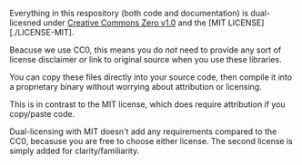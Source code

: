 Everything in this respository (both code and documentation) is dual-licesned under [Creative Commons Zero v1.0](./LICENSE-CC0) and the [MIT LICENSE][./LICENSE-MIT].

Beacuse we use CC0, this means you do *not* need to provide any sort of license disclaimer or link to original source when you use these libraries.

You can copy these files directly into your source code, then compile it into a proprietary binary without worrying about attribution or licensing.

This is in contrast to the MIT license, which does require attribution if you copy/paste code.

Dual-licensing with MIT doesn't add any requirements compared to the CC0, becasuse you are free to choose either license.
The second license is simply added for clarity/familiarity.
